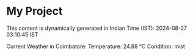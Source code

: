 # My Project

This content is dynamically generated in Indian Time (IST): 2024-08-27 03:10:45 IST


Current Weather in Coimbatore:
Temperature: 24.88 °C
Condition: mist
